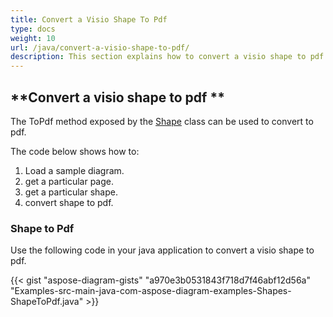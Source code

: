 ```yaml
---
title: Convert a Visio Shape To Pdf
type: docs
weight: 10
url: /java/convert-a-visio-shape-to-pdf/
description: This section explains how to convert a visio shape to pdf with Aspose.Diagram.
---
```


## **Convert a visio shape to pdf **
The ToPdf method exposed by the [Shape](http://www.aspose.com/api/java/diagram/com.aspose.diagram/shape) class can be used to convert to pdf.

The code below shows how to:

1. Load a sample diagram.
1. get a particular page.
1. get a particular shape.
1. convert shape to pdf.
### **Shape to Pdf**
Use the following code in your java application to convert a visio shape to pdf.

{{< gist "aspose-diagram-gists" "a970e3b0531843f718d7f46abf12d56a" "Examples-src-main-java-com-aspose-diagram-examples-Shapes-ShapeToPdf.java" >}}


